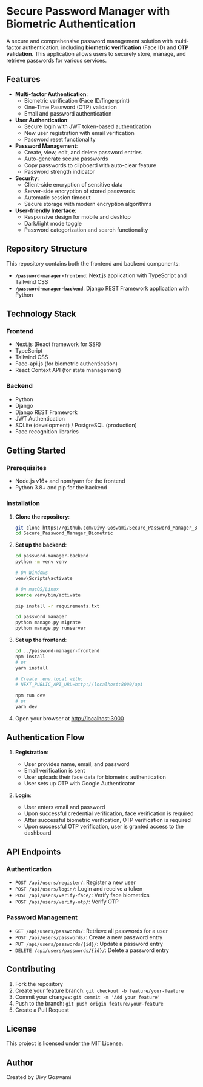 # Secure Password Manager with Biometric Authentication

A secure and comprehensive password management solution with multi-factor authentication, including **biometric verification** (Face ID) and **OTP validation**. This application allows users to securely store, manage, and retrieve passwords for various services.

## Features

- **Multi-factor Authentication**:
  - Biometric verification (Face ID/fingerprint)
  - One-Time Password (OTP) validation
  - Email and password authentication
- **User Authentication**:
  - Secure login with JWT token-based authentication
  - New user registration with email verification
  - Password reset functionality
- **Password Management**:
  - Create, view, edit, and delete password entries
  - Auto-generate secure passwords
  - Copy passwords to clipboard with auto-clear feature
  - Password strength indicator
- **Security**:
  - Client-side encryption of sensitive data
  - Server-side encryption of stored passwords
  - Automatic session timeout
  - Secure storage with modern encryption algorithms
- **User-friendly Interface**:
  - Responsive design for mobile and desktop
  - Dark/light mode toggle
  - Password categorization and search functionality

## Repository Structure

This repository contains both the frontend and backend components:

- **`/password-manager-frontend`**: Next.js application with TypeScript and Tailwind CSS
- **`/password-manager-backend`**: Django REST Framework application with Python

## Technology Stack

### Frontend
- Next.js (React framework for SSR)
- TypeScript
- Tailwind CSS
- Face-api.js (for biometric authentication)
- React Context API (for state management)

### Backend
- Python
- Django
- Django REST Framework
- JWT Authentication
- SQLite (development) / PostgreSQL (production)
- Face recognition libraries

## Getting Started

### Prerequisites

- Node.js v16+ and npm/yarn for the frontend
- Python 3.8+ and pip for the backend

### Installation

1. **Clone the repository**:
   ```bash
   git clone https://github.com/Divy-Goswami/Secure_Password_Manager_Biometric.git
   cd Secure_Password_Manager_Biometric
   ```

2. **Set up the backend**:
   ```bash
   cd password-manager-backend
   python -m venv venv
   
   # On Windows
   venv\Scripts\activate
   
   # On macOS/Linux
   source venv/bin/activate
   
   pip install -r requirements.txt
   
   cd password_manager
   python manage.py migrate
   python manage.py runserver
   ```

3. **Set up the frontend**:
   ```bash
   cd ../password-manager-frontend
   npm install
   # or
   yarn install
   
   # Create .env.local with:
   # NEXT_PUBLIC_API_URL=http://localhost:8000/api
   
   npm run dev
   # or
   yarn dev
   ```

4. Open your browser at [http://localhost:3000](http://localhost:3000)

## Authentication Flow

1. **Registration**:
   - User provides name, email, and password
   - Email verification is sent
   - User uploads their face data for biometric authentication
   - User sets up OTP with Google Authenticator

2. **Login**:
   - User enters email and password
   - Upon successful credential verification, face verification is required
   - After successful biometric verification, OTP verification is required
   - Upon successful OTP verification, user is granted access to the dashboard

## API Endpoints

### Authentication
- `POST /api/users/register/`: Register a new user
- `POST /api/users/login/`: Login and receive a token
- `POST /api/users/verify-face/`: Verify face biometrics
- `POST /api/users/verify-otp/`: Verify OTP

### Password Management
- `GET /api/users/passwords/`: Retrieve all passwords for a user
- `POST /api/users/passwords/`: Create a new password entry
- `PUT /api/users/passwords/{id}/`: Update a password entry
- `DELETE /api/users/passwords/{id}/`: Delete a password entry

## Contributing

1. Fork the repository
2. Create your feature branch: `git checkout -b feature/your-feature`
3. Commit your changes: `git commit -m 'Add your feature'`
4. Push to the branch: `git push origin feature/your-feature`
5. Create a Pull Request

## License

This project is licensed under the MIT License.

## Author

Created by Divy Goswami

